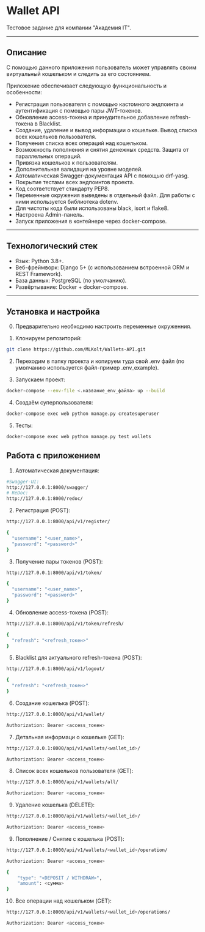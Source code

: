 # Wallet API

Тестовое задание для компании "Академия IT".

---

## Описание

С помощью данного приложения пользователь может управлять своим виртуальный кошельком и следить за его состоянием.

Приложение обеспечивает следующую функциональность и особенности:
- Регистрация пользователя с помощью кастомного эндпоинта и аутентификация с помощью пары JWT-токенов.
- Обновление access-токена и принудительное добавление refresh-токена в Blacklist.
- Создание, удаление и вывод информации о кошельке. Вывод списка всех кошельков пользователя.
- Получения списка всех операций над кошельком.
- Возможность пополнения и снятия денежных средств. Защита от параллельных операций.
- Привязка кошельков к пользователям.
- Дополнительная валидация на уровне моделей.
- Автоматическая Swagger-документация API с помощью drf-yasg.
- Покрытие тестами всех эндпоинтов проекта.
- Код соответствует стандарту PEP8.
- Переменные окружения выведены в отдельный файл. Для работы с ними используется библиотека dotenv.
- Для чистоты кода были использованы black, isort и flake8.
- Настроена Admin-панель.
- Запуск приложения в контейнере через docker-compose.

---

## Технологический стек
* Язык: Python 3.8+.
* Веб-фреймворк: Django 5+ (с использованием встроенной ORM и REST Framework).
* База данных: PostgreSQL (по умолчанию).
* Развёртывание: Docker + docker-compose.

---

## Установка и настройка
0) Предварительно необходимо настроить переменные окруженния.

1) Клонируем репозиторий:
```bash
git clone https://github.com/MLKolt/Wallets-API.git
```
2) Переходим в папку проекта и копируем туда свой .env файл (по умолчанию используется файл-пример .env_example).

3) Запускаем проект:
```bash
docker-compose --env-file <.название_env_файла> up --build
```

4) Создаём суперпользователя:
```bash
docker-compose exec web python manage.py createsuperuser
```

5) Тесты:
```bash
docker-compose exec web python manage.py test wallets
```

## Работа с приложением

1) Автоматическая документация:
```bash
#Swagger-UI:  
http://127.0.0.1:8000/swagger/
# ReDoc:  
http://127.0.0.1:8000/redoc/
```

2) Регистрация (POST):
```bash
http://127.0.0.1:8000/api/v1/register/
```
```bash
{
  "username": "<user_name>",
  "password": "<password>"
}
```

3) Получение пары токенов (POST):
```bash
http://127.0.0.1:8000/api/v1/token/
```
```bash
{
  "username": "<user_name>",
  "password": "<password>"
}
```

4) Обновление access-токена (POST):
```bash
http://127.0.0.1:8000/api/v1/token/refresh/
```
```bash
{
  "refresh": "<refresh_токен>"
}
```

5) Blacklist для актуального refresh-токена (POST):
```bash
http://127.0.0.1:8000/api/v1/logout/
```
```bash
{
  "refresh": "<refresh_токен>"
}
```

6) Создание кошелька (POST):
```bash
http://127.0.0.1:8000/api/v1/wallet/
```
```bash
Authorization: Bearer <access_токен>
```

7) Детальная информаци о кошельке (GET):
```bash
http://127.0.0.1:8000/api/v1/wallets/<wallet_id>/
```
```bash
Authorization: Bearer <access_токен>
```

8) Список всех кошельков пользователя (GET):
```bash
http://127.0.0.1:8000/api/v1/wallets/all/
```
```bash
Authorization: Bearer <access_токен>
```

9) Удаление кошелька (DELETE):
```bash
http://127.0.0.1:8000/api/v1/wallets/<wallet_id>/
```
```bash
Authorization: Bearer <access_токен>
```

9) Пополнение / Снятие с кошелька (POST):
```bash
http://127.0.0.1:8000/api/v1/wallets/<wallet_id>/operation/
```
```bash
Authorization: Bearer <access_токен>
```
```bash
{
    "type": "<DEPOSIT / WITHDRAW>",
    "amount": <сумма>
}
```

10) Все операции над кошельком (GET):
```bash
http://127.0.0.1:8000/api/v1/wallets/<wallet_id>/operations/
```
```bash
Authorization: Bearer <access_токен>
```
